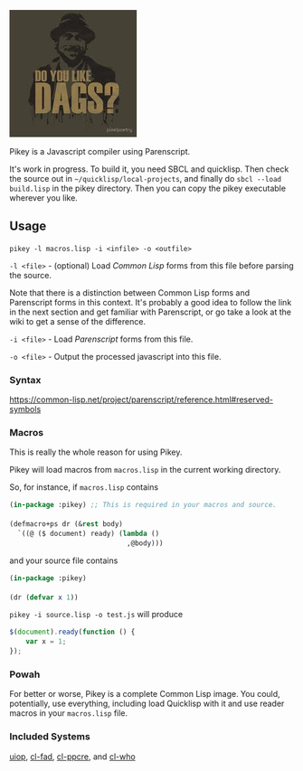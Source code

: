 
![](dags.jpg)

Pikey is a Javascript compiler using Parenscript.

It's work in progress.  To build it, you need SBCL and quicklisp.  Then check the source out in `~/quicklisp/local-projects`, and finally do `sbcl --load build.lisp` in the pikey directory.  Then you can copy the pikey executable wherever you like.

## Usage

`pikey -l macros.lisp -i <infile> -o <outfile>`

`-l <file>` - (optional) Load *Common Lisp* forms from this file before parsing the source.

Note that there is a distinction between Common Lisp forms and Parenscript forms in this context.  It's probably a good idea to follow the link in the next section and get familiar with Parenscript, or go take a look at the wiki to get a sense of the difference.

`-i <file>` - Load *Parenscript* forms from this file.

`-o <file>` - Output the processed javascript into this file.

### Syntax

https://common-lisp.net/project/parenscript/reference.html#reserved-symbols

### Macros

This is really the whole reason for using Pikey.

Pikey will load macros from `macros.lisp` in the current working directory.

So, for instance, if `macros.lisp` contains

``` lisp
(in-package :pikey) ;; This is required in your macros and source.

(defmacro+ps dr (&rest body)
  `((@ ($ document) ready) (lambda ()
                             ,@body)))
```

and your source file contains

``` lisp
(in-package :pikey)

(dr (defvar x 1))
```

`pikey -i source.lisp -o test.js` will produce

``` javascript
$(document).ready(function () {
    var x = 1;
});
```

### Powah

For better or worse, Pikey is a complete Common Lisp image.  You could, potentially, use everything, including load Quicklisp with it and use reader macros in your `macros.lisp` file.

### Included Systems

[uiop](http://quickdocs.org/uiop), [cl-fad](http://quickdocs.org/cl-fad/), [cl-ppcre](http://quickdocs.org/cl-ppcre), and [cl-who](http://quickdocs.org/cl-who)
